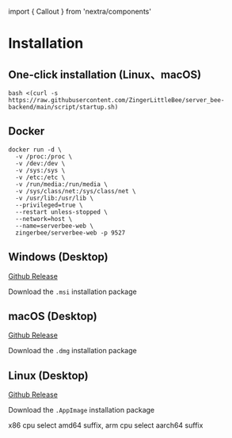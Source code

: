import { Callout } from 'nextra/components'

# Installation

## One-click installation (Linux、macOS)
```shell copy
bash <(curl -s https://raw.githubusercontent.com/ZingerLittleBee/server_bee-backend/main/script/startup.sh)
```

## Docker
```shell copy
docker run -d \
  -v /proc:/proc \
  -v /dev:/dev \
  -v /sys:/sys \
  -v /etc:/etc \
  -v /run/media:/run/media \
  -v /sys/class/net:/sys/class/net \
  -v /usr/lib:/usr/lib \
  --privileged=true \
  --restart unless-stopped \
  --network=host \
  --name=serverbee-web \
  zingerbee/serverbee-web -p 9527
```

## Windows (Desktop)
[Github Release](https://github.com/ZingerLittleBee/ServerMilk/releases)

Download the `.msi` installation package

## macOS (Desktop)
[Github Release](https://github.com/ZingerLittleBee/ServerMilk/releases)

Download the `.dmg` installation package

## Linux (Desktop)
[Github Release](https://github.com/ZingerLittleBee/ServerMilk/releases)

Download the `.AppImage` installation package

<Callout type="info">
    x86 cpu select amd64 suffix, arm cpu select aarch64 suffix
</Callout>

